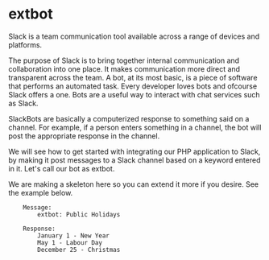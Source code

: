 # extbot

Slack is a team communication tool available across a range of devices and platforms.

The purpose of Slack is to bring together internal communication and collaboration into one place. It makes communication more direct and transparent across the team. A bot, at its most basic, is a piece of software that performs an automated task. Every developer loves bots and ofcourse Slack offers a one. Bots are a useful way to interact with chat services such as Slack.

SlackBots are basically a computerized response to something said on a channel. For example, if a person enters something in a channel, the bot will post the appropriate response in the channel.

We will see how to get started with integrating our PHP application to Slack, by making it post messages to a Slack channel based on a keyword entered in it. Let's call our bot as extbot.

We are making a skeleton here so you can extend it more if you desire. See the example below.

		Message:
			extbot: Public Holidays

		Response:	
			January 1 - New Year
			May 1 - Labour Day
			December 25 - Christmas    
